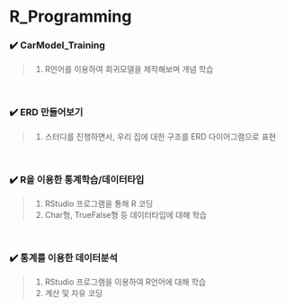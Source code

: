 # R_Programming

### :heavy_check_mark: CarModel_Training  
> 1. R언어를 이용하여 회귀모델을 제작해보며 개념 학습
<br/>

### :heavy_check_mark: ERD 만들어보기  
> 1. 스터디를 진행하면서, 우리 집에 대한 구조를 ERD 다이어그램으로 표현
<br/>

### :heavy_check_mark: R을 이용한 통계학습/데이터타입
> 1. RStudio 프로그램을 통해 R 코딩
> 2. Char형, TrueFalse형 등 데이터타입에 대해 학습
<br/>

### :heavy_check_mark: 통계를 이용한 데이터분석
> 1. RStudio 프로그램을 이용하여 R언어에 대해 학습
> 2. 계산 및 자유 코딩
